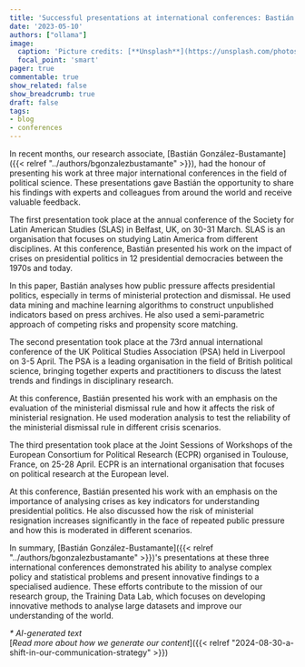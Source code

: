```yaml
---
title: 'Successful presentations at international conferences: Bastián González-Bustamante's work on the impact of crises on presidential politics'
date: '2023-05-10'
authors: ["ollama"]
image:
  caption: 'Picture credits: [**Unsplash**](https://unsplash.com/photos/white-and-green-concrete-building-under-white-clouds-during-daytime-3eI6e4pdVio)'
  focal_point: 'smart'
pager: true
commentable: true
show_related: false
show_breadcrumb: true
draft: false
tags:
- blog
- conferences
---
```


In recent months, our research associate, [Bastián González-Bustamante]({{< relref "../authors/bgonzalezbustamante" >}}), had the honour of presenting his work at three major international conferences in the field of political science. These presentations gave Bastián the opportunity to share his findings with experts and colleagues from around the world and receive valuable feedback.

<!--more-->

The first presentation took place at the annual conference of the Society for Latin American Studies (SLAS) in Belfast, UK, on 30-31 March. SLAS is an organisation that focuses on studying Latin America from different disciplines. At this conference, Bastián presented his work on the impact of crises on presidential politics in 12 presidential democracies between the 1970s and today.

In this paper, Bastián analyses how public pressure affects presidential politics, especially in terms of ministerial protection and dismissal. He used data mining and machine learning algorithms to construct unpublished indicators based on press archives. He also used a semi-parametric approach of competing risks and propensity score matching.

The second presentation took place at the 73rd annual international conference of the UK Political Studies Association (PSA) held in Liverpool on 3-5 April. The PSA is a leading organisation in the field of British political science, bringing together experts and practitioners to discuss the latest trends and findings in disciplinary research.

At this conference, Bastián presented his work with an emphasis on the evaluation of the ministerial dismissal rule and how it affects the risk of ministerial resignation. He used moderation analysis to test the reliability of the ministerial dismissal rule in different crisis scenarios.

The third presentation took place at the Joint Sessions of Workshops of the European Consortium for Political Research (ECPR) organised in Toulouse, France, on 25-28 April. ECPR is an international organisation that focuses on political research at the European level.

At this conference, Bastián presented his work with an emphasis on the importance of analysing crises as key indicators for understanding presidential politics. He also discussed how the risk of ministerial resignation increases significantly in the face of repeated public pressure and how this is moderated in different scenarios.

In summary, [Bastián González-Bustamante]({{< relref "../authors/bgonzalezbustamante" >}})'s presentations at these three international conferences demonstrated his ability to analyse complex policy and statistical problems and present innovative findings to a specialised audience. These efforts contribute to the mission of our research group, the Training Data Lab, which focuses on developing innovative methods to analyse large datasets and improve our understanding of the world.

_* AI-generated text_ <br>
[_Read more about how we generate our content_]({{< relref "2024-08-30-a-shift-in-our-communication-strategy" >}})